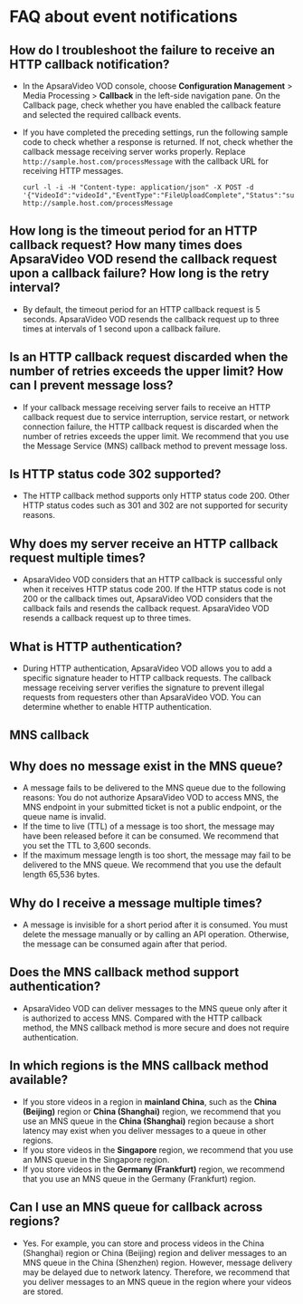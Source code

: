 # FAQ about event notifications

## How do I troubleshoot the failure to receive an HTTP callback notification?

-   In the ApsaraVideo VOD console, choose **Configuration Management** \> Media Processing \> **Callback** in the left-side navigation pane. On the Callback page, check whether you have enabled the callback feature and selected the required callback events.
-   If you have completed the preceding settings, run the following sample code to check whether a response is returned. If not, check whether the callback message receiving server works properly. Replace `http://sample.host.com/processMessage` with the callback URL for receiving HTTP messages.

    ```
    curl -l -i -H "Content-type: application/json" -X POST -d '{"VideoId":"videoId","EventType":"FileUploadComplete","Status":"success","Size":1439213}' http://sample.host.com/processMessage
    ```


## How long is the timeout period for an HTTP callback request? How many times does ApsaraVideo VOD resend the callback request upon a callback failure? How long is the retry interval?

-   By default, the timeout period for an HTTP callback request is 5 seconds. ApsaraVideo VOD resends the callback request up to three times at intervals of 1 second upon a callback failure.

## Is an HTTP callback request discarded when the number of retries exceeds the upper limit? How can I prevent message loss?

-   If your callback message receiving server fails to receive an HTTP callback request due to service interruption, service restart, or network connection failure, the HTTP callback request is discarded when the number of retries exceeds the upper limit. We recommend that you use the Message Service \(MNS\) callback method to prevent message loss.

## Is HTTP status code 302 supported?

-   The HTTP callback method supports only HTTP status code 200. Other HTTP status codes such as 301 and 302 are not supported for security reasons.

## Why does my server receive an HTTP callback request multiple times?

-   ApsaraVideo VOD considers that an HTTP callback is successful only when it receives HTTP status code 200. If the HTTP status code is not 200 or the callback times out, ApsaraVideo VOD considers that the callback fails and resends the callback request. ApsaraVideo VOD resends a callback request up to three times.

## What is HTTP authentication?

-   During HTTP authentication, ApsaraVideo VOD allows you to add a specific signature header to HTTP callback requests. The callback message receiving server verifies the signature to prevent illegal requests from requesters other than ApsaraVideo VOD. You can determine whether to enable HTTP authentication.

## MNS callback

## Why does no message exist in the MNS queue?

-   A message fails to be delivered to the MNS queue due to the following reasons: You do not authorize ApsaraVideo VOD to access MNS, the MNS endpoint in your submitted ticket is not a public endpoint, or the queue name is invalid.
-   If the time to live \(TTL\) of a message is too short, the message may have been released before it can be consumed. We recommend that you set the TTL to 3,600 seconds.
-   If the maximum message length is too short, the message may fail to be delivered to the MNS queue. We recommend that you use the default length 65,536 bytes.

## Why do I receive a message multiple times?

-   A message is invisible for a short period after it is consumed. You must delete the message manually or by calling an API operation. Otherwise, the message can be consumed again after that period.

## Does the MNS callback method support authentication?

-   ApsaraVideo VOD can deliver messages to the MNS queue only after it is authorized to access MNS. Compared with the HTTP callback method, the MNS callback method is more secure and does not require authentication.

## In which regions is the MNS callback method available?

-   If you store videos in a region in **mainland China**, such as the **China \(Beijing\)** region or **China \(Shanghai\)** region, we recommend that you use an MNS queue in the **China \(Shanghai\)** region because a short latency may exist when you deliver messages to a queue in other regions.
-   If you store videos in the **Singapore** region, we recommend that you use an MNS queue in the Singapore region.
-   If you store videos in the **Germany \(Frankfurt\)** region, we recommend that you use an MNS queue in the Germany \(Frankfurt\) region.

## Can I use an MNS queue for callback across regions?

-   Yes. For example, you can store and process videos in the China \(Shanghai\) region or China \(Beijing\) region and deliver messages to an MNS queue in the China \(Shenzhen\) region. However, message delivery may be delayed due to network latency. Therefore, we recommend that you deliver messages to an MNS queue in the region where your videos are stored.

